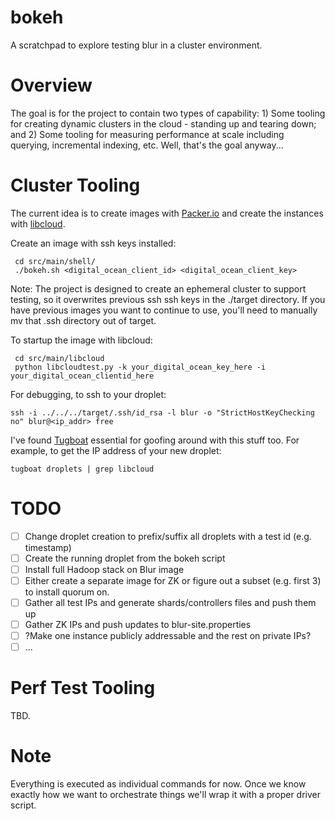 bokeh
=========

A scratchpad to explore testing blur in a cluster environment.

Overview
=========
The goal is for the project to contain two types of capability: 1) Some tooling for creating dynamic clusters in the cloud - standing up and tearing down; and 2) Some tooling for measuring performance at scale including querying, incremental indexing, etc.  Well, that's the goal anyway...

Cluster Tooling
=========
The current idea is to create images with [Packer.io](http://www.packer.io/) and create the instances with [libcloud](http://libcloud.apache.org/).  

Create an image with ssh keys installed:
```
 cd src/main/shell/
 ./bokeh.sh <digital_ocean_client_id> <digital_ocean_client_key>
 ```
 
Note: The project is designed to create an ephemeral cluster to support testing, so it overwrites previous ssh 
      ssh keys in the ./target directory.  If you have previous images you want to continue to use, you'll need
      to manually mv that .ssh directory out of target.

To startup the image with libcloud:
```
 cd src/main/libcloud
 python libcloudtest.py -k your_digital_ocean_key_here -i your_digital_ocean_clientid_here
```

For debugging, to ssh to your droplet:
```
ssh -i ../../../target/.ssh/id_rsa -l blur -o "StrictHostKeyChecking no" blur@<ip_addr> free
```

I've found [Tugboat](https://github.com/pearkes/tugboat) essential for goofing around with this stuff too.  For example, to get the IP address of your new droplet:

```
tugboat droplets | grep libcloud
```

TODO 
========
- [ ] Change droplet creation to prefix/suffix all droplets with a test id (e.g. timestamp)
- [ ] Create the running droplet from the bokeh script
- [ ] Install full Hadoop stack on Blur image
- [ ] Either create a separate image for ZK or figure out a subset (e.g. first 3) to install quorum on.
- [ ] Gather all test IPs and generate shards/controllers files and push them up
- [ ] Gather ZK IPs and push updates to blur-site.properties
- [ ] ?Make one instance publicly addressable and the rest on private IPs?
- [ ] ...

Perf Test Tooling
=========
TBD.


Note
=========
Everything is executed as individual commands for now.  Once we know exactly how we want to
orchestrate things we'll wrap it with a proper driver script.
